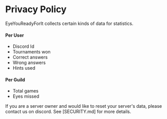# Privacy Policy

EyeYouReadyForIt collects certain kinds of data for statistics.

#### Per User
- Discord Id
- Tournaments won
- Correct answers
- Wrong answers
- Hints used

#### Per Guild
- Total games
- Eyes missed 

If you are a server owner and would like to reset your server's data, please contact us on discord. See [SECURITY.md] for more details.

